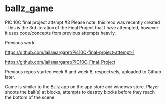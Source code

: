 # ballz_game

PIC 10C final project attempt #3
Please note: this repo was recently created - this is the 3rd iteration of the Final Project that I have attempted, however it uses code/concepts from previous attempts heavily. 

Previous work:

https://github.com/lailamargaret/Pic10C-final-project-attempt-1

https://github.com/lailamargaret/PIC10C_Final_Project

Previous repos started week 6 and week 8, respectively, uploaded to Github later.

Game is similar to the Ballz app on the app store and windows store. Player shoots the ball(s) at blocks, attempts to destroy blocks before they reach the bottom of the scene.


